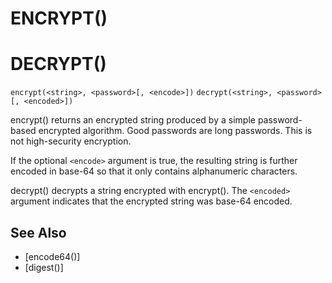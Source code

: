 # ENCRYPT()
# DECRYPT()
`encrypt(<string>, <password>[, <encode>])`
`decrypt(<string>, <password>[, <encoded>])`

  encrypt() returns an encrypted string produced by a simple password-based encrypted algorithm. Good passwords are long passwords. This is not high-security encryption.

  If the optional `<encode>` argument is true, the resulting string is further encoded in base-64 so that it only contains alphanumeric characters.

  decrypt() decrypts a string encrypted with encrypt(). The `<encoded>` argument indicates that the encrypted string was base-64 encoded.


## See Also
- [encode64()]
- [digest()]

